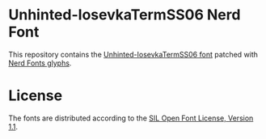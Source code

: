 # Unhinted-IosevkaTermSS06 Nerd Font
This repository contains the [Unhinted-IosevkaTermSS06 font](https://github.com/be5invis/Iosevka) patched with [Nerd Fonts glyphs](https://github.com/ryanoasis/nerd-fonts).

# License
The fonts are distributed according to the [SIL Open Font License, Version 1.1](LICENSE).
